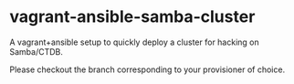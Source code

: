 # vagrant-ansible-samba-cluster
A vagrant+ansible setup to quickly deploy a cluster for hacking on Samba/CTDB.

Please checkout the branch corresponding to your provisioner of choice.
